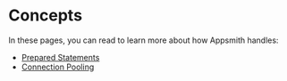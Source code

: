 # Concepts

In these pages, you can read to learn more about how Appsmith handles:

* [Prepared Statements](/data/concepts/how-to-use-prepared-statements)
* [Connection Pooling](/data/concepts/connection-pooling)